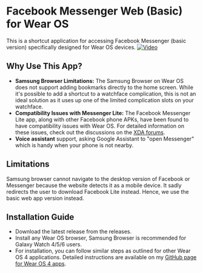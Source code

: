 # Facebook Messenger Web (Basic) for Wear OS
This is a shortcut application for accessing Facebook Messenger (basic version) specifically designed for Wear OS devices.
[![Video](https://img.youtube.com/vi/Ll-67LgG7G0/maxresdefault.jpg)](https://youtu.be/Ll-67LgG7G0?t=502)

## Why Use This App?
- **Samsung Browser Limitations:** The Samsung Browser on Wear OS does not support adding bookmarks directly to the home screen. While it's possible to add a shortcut to a watchface complication, this is not an ideal solution as it uses up one of the limited complication slots on your watchface.
- **Compatibility Issues with Messenger Lite:** The Facebook Messenger Lite app, along with other Facebook phone APKs, have been found to have compatibility issues with Wear OS. For detailed information on these issues, check out the discussions on the [XDA forums](https://xdaforums.com/t/official-list-of-sideloaded-apps-and-workarounds-for-wear-os-tested-on-galaxy-watch.4379825/).
- **Voice assistant** support, asking Google Assistant to "open Messenger" which is handy when your phone is not nearby.

## Limitations
Samsung browser cannot navigate to the desktop version of Facebook or Messenger because the website detects it as a mobile device. It sadly redirects the user to download Facebook Lite instead. Hence, we use the basic web app version instead.

## Installation Guide
- Download the latest release from the releases.
- Install any Wear OS browser, Samsung Browser is recommended for Galaxy Watch 4/5/6 users.
- For installation, you can follow similar steps as outlined for other Wear OS 4 applications. Detailed instructions are available on my [GitHub page for Wear OS 4 apps](https://github.com/TransitNow/flashpay-wearos#how-to-install).
